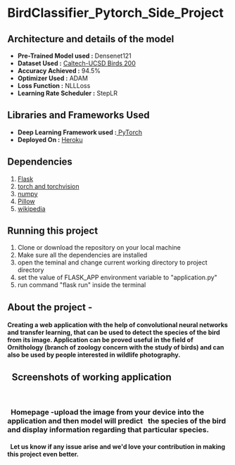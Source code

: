 <h1>BirdClassifier_Pytorch_Side_Project</h1>
<h2>Architecture and details of the model</h2>
<ul>
  <li><b>Pre-Trained Model used :</b> Densenet121</li>
  <li><b>Dataset Used :</b> <a href="http://www.vision.caltech.edu/visipedia/CUB-200.html">Caltech-UCSD Birds 200</a></li>
  <li><b>Accuracy Achieved :</b> 94.5% </li>
  <li><b>Optimizer Used :</b> ADAM</li>
  <li><b>Loss Function :</b> NLLLoss</li>
  <li><b>Learning Rate Scheduler :</b> StepLR</li>
</ul>
<h2>Libraries and Frameworks Used </h2>
<ul>
  <li><b>Deep Learning Framework used :</b><a href="https://pytorch.org/"> PyTorch</a></li>
  <li><b>Deployed On :</b> <a href="https://www.heroku.com/">Heroku</a></li>
</ul>
<h2>Dependencies </h2>
<ol>
   <li><a href="http://flask.pocoo.org/">Flask</a></li>
   <li><a href="https://pytorch.org/">torch and torchvision</a></li>
   <li><a href="http://www.numpy.org/">numpy</a></li>
   <li><a href="https://pypi.org/project/Pillow/">Pillow</a></li>
   <li><a href="https://pypi.org/project/wikipedia/">wikipedia</a></li>
</ol>
<h2>Running this project</h2>
<ol>
  <li>Clone or download the repository on your local machine</li>
  <li>Make sure all the dependencies are installed</li>
  <li>open the teminal and change current working directory to project directory</li>
  <li>set the value of FLASK_APP environment variable to "application.py"</li>
  <li>run command "flask run" inside the terminal</li>
</ol>
<h2><b>About the project - <b></h2><h4>Creating a web application with the help of convolutional neural networks and transfer learning, that can be used to detect the species of the bird from its image. Application can be proved useful in the field of Ornithology (branch of zoology concern with the study of birds) and can also be used by people interested in wildlife photography.</h4>

<h2>&nbsp;&nbsp;<b>Screenshots of working application</b></h2><br/>
  <h3>&nbsp;&nbsp;<b>Homepage -</b>upload the image from your device into the application and then model will predict &nbsp;&nbsp;the species of the bird and display information regarding that particular species.</h3>


<h4>&nbsp;&nbsp;Let us know if any issue arise and we'd love your contribution in making this project even better.</h4>
